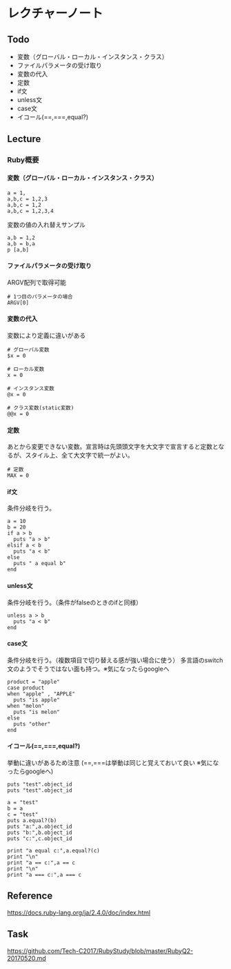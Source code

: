 # レクチャーノート

## Todo
 - 変数（グローバル・ローカル・インスタンス・クラス）
 - ファイルパラメータの受け取り
 - 変数の代入
 - 定数
 - if文
 - unless文
 - case文
 - イコール(==,===,equal?)

## Lecture

### Ruby概要

#### 変数（グローバル・ローカル・インスタンス・クラス）

```
a = 1,
a,b,c = 1,2,3
a,b,c = 1,2 
a,b,c = 1,2,3,4
```

変数の値の入れ替えサンプル
```
a,b = 1,2
a,b = b,a
p [a,b]
```

#### ファイルパラメータの受け取り

ARGV配列で取得可能
```
# 1つ目のパラメータの場合
ARGV[0]
```

#### 変数の代入

変数により定義に違いがある

```
# グローバル変数
$x = 0

# ローカル変数
x = 0

# インスタンス変数
@x = 0

# クラス変数(static変数)
@@x = 0
```

#### 定数

あとから変更できない変数。宣言時は先頭頭文字を大文字で宣言すると定数となるが、スタイル上、全て大文字で統一がよい。

```
# 定数
MAX = 0
```

#### if文

条件分岐を行う。
```
a = 10
b = 20
if a > b
  puts "a > b"
elsif a < b
  puts "a < b"
else 
  puts " a equal b"
end
```

#### unless文

条件分岐を行う。（条件がfalseのときのifと同様）
```
unless a > b
  puts "a < b"
end
```

#### case文

条件分岐を行う。（複数項目で切り替える感が強い場合に使う）
多言語のswitch文のようでそうではない面も持つ。※気になったらgoogleへ
```
product = "apple"
case product 
when "apple" , "APPLE"
  puts "is apple"
when "melon"
  puts "is melon"
else 
  puts "other"
end
```

#### イコール(==,===,equal?)

挙動に違いがあるため注意
(==,===は挙動は同じと覚えておいて良い ※気になったらgoogleへ)
```
puts "test".object_id
puts "test".object_id

a = "test"
b = a
c = "test"
puts a.equal?(b)
puts "a:",a.object_id
puts "b:",b.object_id
puts "c:",c.object_id

print "a equal c:",a.equal?(c)
print "\n"
print "a == c:",a == c
print "\n"
print "a === c:",a === c
```


## Reference
https://docs.ruby-lang.org/ja/2.4.0/doc/index.html

## Task
https://github.com/Tech-C2017/RubyStudy/blob/master/RubyQ2-20170520.md
